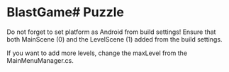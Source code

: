 # BlastGame# Puzzle
Do not forget to set platform as Android from build settings!
Ensure that both MainScene (0) and the LevelScene (1) added from the build settings.

If you want to add  more levels, change the maxLevel from the MainMenuManager.cs. 
